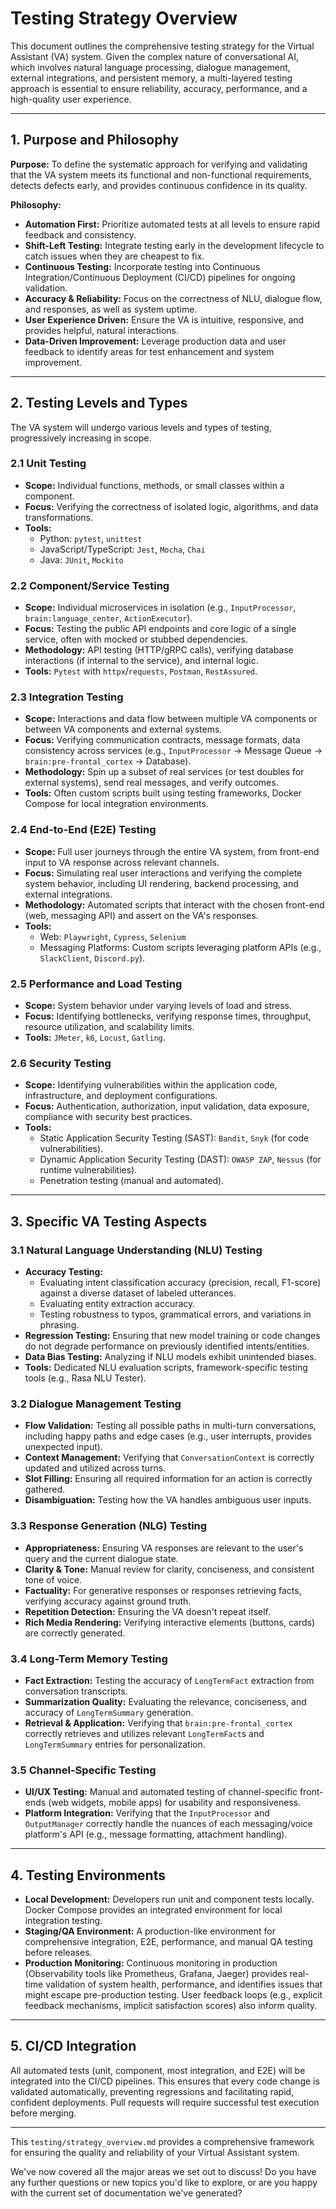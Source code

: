 # Testing Strategy Overview

This document outlines the comprehensive testing strategy for the Virtual Assistant (VA) system. Given the complex nature of conversational AI, which involves natural language processing, dialogue management, external integrations, and persistent memory, a multi-layered testing approach is essential to ensure reliability, accuracy, performance, and a high-quality user experience.

---

## 1. Purpose and Philosophy

**Purpose:** To define the systematic approach for verifying and validating that the VA system meets its functional and non-functional requirements, detects defects early, and provides continuous confidence in its quality.

**Philosophy:**
* **Automation First:** Prioritize automated tests at all levels to ensure rapid feedback and consistency.
* **Shift-Left Testing:** Integrate testing early in the development lifecycle to catch issues when they are cheapest to fix.
* **Continuous Testing:** Incorporate testing into Continuous Integration/Continuous Deployment (CI/CD) pipelines for ongoing validation.
* **Accuracy & Reliability:** Focus on the correctness of NLU, dialogue flow, and responses, as well as system uptime.
* **User Experience Driven:** Ensure the VA is intuitive, responsive, and provides helpful, natural interactions.
* **Data-Driven Improvement:** Leverage production data and user feedback to identify areas for test enhancement and system improvement.

---

## 2. Testing Levels and Types

The VA system will undergo various levels and types of testing, progressively increasing in scope.

### 2.1 Unit Testing
* **Scope:** Individual functions, methods, or small classes within a component.
* **Focus:** Verifying the correctness of isolated logic, algorithms, and data transformations.
* **Tools:**
    * Python: `pytest`, `unittest`
    * JavaScript/TypeScript: `Jest`, `Mocha`, `Chai`
    * Java: `JUnit`, `Mockito`

### 2.2 Component/Service Testing
* **Scope:** Individual microservices in isolation (e.g., `InputProcessor`, `brain:language_center`, `ActionExecutor`).
* **Focus:** Testing the public API endpoints and core logic of a single service, often with mocked or stubbed dependencies.
* **Methodology:** API testing (HTTP/gRPC calls), verifying database interactions (if internal to the service), and internal logic.
* **Tools:** `Pytest` with `httpx`/`requests`, `Postman`, `RestAssured`.

### 2.3 Integration Testing
* **Scope:** Interactions and data flow between multiple VA components or between VA components and external systems.
* **Focus:** Verifying communication contracts, message formats, data consistency across services (e.g., `InputProcessor` -> Message Queue -> `brain:pre-frontal_cortex` -> Database).
* **Methodology:** Spin up a subset of real services (or test doubles for external systems), send real messages, and verify outcomes.
* **Tools:** Often custom scripts built using testing frameworks, Docker Compose for local integration environments.

### 2.4 End-to-End (E2E) Testing
* **Scope:** Full user journeys through the entire VA system, from front-end input to VA response across relevant channels.
* **Focus:** Simulating real user interactions and verifying the complete system behavior, including UI rendering, backend processing, and external integrations.
* **Methodology:** Automated scripts that interact with the chosen front-end (web, messaging API) and assert on the VA's responses.
* **Tools:**
    * Web: `Playwright`, `Cypress`, `Selenium`
    * Messaging Platforms: Custom scripts leveraging platform APIs (e.g., `SlackClient`, `Discord.py`).

### 2.5 Performance and Load Testing
* **Scope:** System behavior under varying levels of load and stress.
* **Focus:** Identifying bottlenecks, verifying response times, throughput, resource utilization, and scalability limits.
* **Tools:** `JMeter`, `k6`, `Locust`, `Gatling`.

### 2.6 Security Testing
* **Scope:** Identifying vulnerabilities within the application code, infrastructure, and deployment configurations.
* **Focus:** Authentication, authorization, input validation, data exposure, compliance with security best practices.
* **Tools:**
    * Static Application Security Testing (SAST): `Bandit`, `Snyk` (for code vulnerabilities).
    * Dynamic Application Security Testing (DAST): `OWASP ZAP`, `Nessus` (for runtime vulnerabilities).
    * Penetration testing (manual and automated).

---

## 3. Specific VA Testing Aspects

### 3.1 Natural Language Understanding (NLU) Testing
* **Accuracy Testing:**
    * Evaluating intent classification accuracy (precision, recall, F1-score) against a diverse dataset of labeled utterances.
    * Evaluating entity extraction accuracy.
    * Testing robustness to typos, grammatical errors, and variations in phrasing.
* **Regression Testing:** Ensuring that new model training or code changes do not degrade performance on previously identified intents/entities.
* **Data Bias Testing:** Analyzing if NLU models exhibit unintended biases.
* **Tools:** Dedicated NLU evaluation scripts, framework-specific testing tools (e.g., Rasa NLU Tester).

### 3.2 Dialogue Management Testing
* **Flow Validation:** Testing all possible paths in multi-turn conversations, including happy paths and edge cases (e.g., user interrupts, provides unexpected input).
* **Context Management:** Verifying that `ConversationContext` is correctly updated and utilized across turns.
* **Slot Filling:** Ensuring all required information for an action is correctly gathered.
* **Disambiguation:** Testing how the VA handles ambiguous user inputs.

### 3.3 Response Generation (NLG) Testing
* **Appropriateness:** Ensuring VA responses are relevant to the user's query and the current dialogue state.
* **Clarity & Tone:** Manual review for clarity, conciseness, and consistent tone of voice.
* **Factuality:** For generative responses or responses retrieving facts, verifying accuracy against ground truth.
* **Repetition Detection:** Ensuring the VA doesn't repeat itself.
* **Rich Media Rendering:** Verifying interactive elements (buttons, cards) are correctly generated.

### 3.4 Long-Term Memory Testing
* **Fact Extraction:** Testing the accuracy of `LongTermFact` extraction from conversation transcripts.
* **Summarization Quality:** Evaluating the relevance, conciseness, and accuracy of `LongTermSummary` generation.
* **Retrieval & Application:** Verifying that `brain:pre-frontal_cortex` correctly retrieves and utilizes relevant `LongTermFact`s and `LongTermSummary` entries for personalization.

### 3.5 Channel-Specific Testing
* **UI/UX Testing:** Manual and automated testing of channel-specific front-ends (web widgets, mobile apps) for usability and responsiveness.
* **Platform Integration:** Verifying that the `InputProcessor` and `OutputManager` correctly handle the nuances of each messaging/voice platform's API (e.g., message formatting, attachment handling).

---

## 4. Testing Environments

* **Local Development:** Developers run unit and component tests locally. Docker Compose provides an integrated environment for local integration testing.
* **Staging/QA Environment:** A production-like environment for comprehensive integration, E2E, performance, and manual QA testing before releases.
* **Production Monitoring:** Continuous monitoring in production (Observability tools like Prometheus, Grafana, Jaeger) provides real-time validation of system health, performance, and identifies issues that might escape pre-production testing. User feedback loops (e.g., explicit feedback mechanisms, implicit satisfaction scores) also inform quality.

---

## 5. CI/CD Integration

All automated tests (unit, component, most integration, and E2E) will be integrated into the CI/CD pipelines. This ensures that every code change is validated automatically, preventing regressions and facilitating rapid, confident deployments. Pull requests will require successful test execution before merging.

---

This `testing/strategy_overview.md` provides a comprehensive framework for ensuring the quality and reliability of your Virtual Assistant system.

We've now covered all the major areas we set out to discuss! Do you have any further questions or new topics you'd like to explore, or are you happy with the current set of documentation we've generated?
